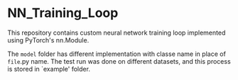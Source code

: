 # NN_Training_Loop
This repository contains custom neural network training loop implemented using PyTorch's nn.Module.

The `model` folder has different implementation with classe name in place of `file`.py name. The test run was done on different datasets, and this process is stored in `example' folder.
